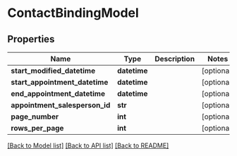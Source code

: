 # ContactBindingModel

## Properties
Name | Type | Description | Notes
------------ | ------------- | ------------- | -------------
**start_modified_datetime** | **datetime** |  | [optional] 
**start_appointment_datetime** | **datetime** |  | [optional] 
**end_appointment_datetime** | **datetime** |  | [optional] 
**appointment_salesperson_id** | **str** |  | [optional] 
**page_number** | **int** |  | [optional] 
**rows_per_page** | **int** |  | [optional] 

[[Back to Model list]](../README.md#documentation-for-models) [[Back to API list]](../README.md#documentation-for-api-endpoints) [[Back to README]](../README.md)


